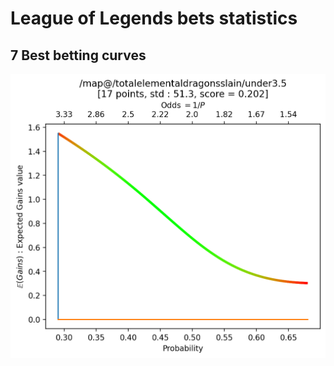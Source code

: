 # League of Legends bets statistics


## 7 Best betting curves 

![alt text](/trends/best_selectors/1.png)
